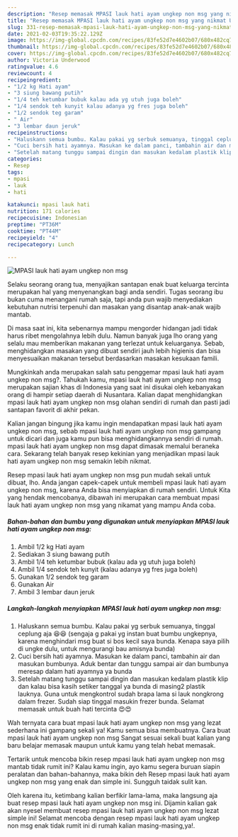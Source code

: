```yaml
---
description: "Resep memasak MPASI lauk hati ayam ungkep non msg yang nikmat Untuk Jualan"
title: "Resep memasak MPASI lauk hati ayam ungkep non msg yang nikmat Untuk Jualan"
slug: 331-resep-memasak-mpasi-lauk-hati-ayam-ungkep-non-msg-yang-nikmat-untuk-jualan
date: 2021-02-03T19:35:22.129Z
image: https://img-global.cpcdn.com/recipes/83fe52d7e4602b07/680x482cq70/mpasi-lauk-hati-ayam-ungkep-non-msg-foto-resep-utama.jpg
thumbnail: https://img-global.cpcdn.com/recipes/83fe52d7e4602b07/680x482cq70/mpasi-lauk-hati-ayam-ungkep-non-msg-foto-resep-utama.jpg
cover: https://img-global.cpcdn.com/recipes/83fe52d7e4602b07/680x482cq70/mpasi-lauk-hati-ayam-ungkep-non-msg-foto-resep-utama.jpg
author: Victoria Underwood
ratingvalue: 4.6
reviewcount: 4
recipeingredient:
- "1/2 kg Hati ayam"
- "3 siung bawang putih"
- "1/4 teh ketumbar bubuk kalau ada yg utuh juga boleh"
- "1/4 sendok teh kunyit kalau adanya yg fres juga boleh"
- "1/2 sendok teg garam"
- " Air"
- "3 lembar daun jeruk"
recipeinstructions:
- "Haluskann semua bumbu. Kalau pakai yg serbuk semuanya, tinggal ceplung aja 😆😆 (sengaja g pakai yg instan buat bumbu ungkepnya, karena menghindari msg buat si bos kecil saya bunda. Kenapa saya pilih di ungke dulu, untuk mengurangi bau amisnya bunda)"
- "Cuci bersih hati ayamnya. Masukan ke dalam panci, tambahin air dan masukan bumbunya. Aduk bentar dan tunggu sampai air dan bumbunya meresap dalam hati ayamnya ya bunda"
- "Setelah matang tunggu sampai dingin dan masukan kedalam plastik klip dan kalau bisa kasih setiker tanggal ya bunda di masing2 plastik lauknya. Guna untuk mengkontrol sudah brapa lama si lauk nongkrong dalam frezer. Sudah siap tinggal masukin frezer bunda. Selamat memasak untuk buah hati tercinta 😍😍"
categories:
- Resep
tags:
- mpasi
- lauk
- hati

katakunci: mpasi lauk hati 
nutrition: 171 calories
recipecuisine: Indonesian
preptime: "PT36M"
cooktime: "PT44M"
recipeyield: "4"
recipecategory: Lunch

---
```



![MPASI lauk hati ayam ungkep non msg](https://img-global.cpcdn.com/recipes/83fe52d7e4602b07/680x482cq70/mpasi-lauk-hati-ayam-ungkep-non-msg-foto-resep-utama.jpg)

Selaku seorang orang tua, menyajikan santapan enak buat keluarga tercinta merupakan hal yang menyenangkan bagi anda sendiri. Tugas seorang ibu bukan cuma menangani rumah saja, tapi anda pun wajib menyediakan kebutuhan nutrisi terpenuhi dan masakan yang disantap anak-anak wajib mantab.

Di masa  saat ini, kita sebenarnya mampu mengorder hidangan jadi tidak harus ribet mengolahnya lebih dulu. Namun banyak juga lho orang yang selalu mau memberikan makanan yang terlezat untuk keluarganya. Sebab, menghidangkan masakan yang dibuat sendiri jauh lebih higienis dan bisa menyesuaikan makanan tersebut berdasarkan masakan kesukaan famili. 



Mungkinkah anda merupakan salah satu penggemar mpasi lauk hati ayam ungkep non msg?. Tahukah kamu, mpasi lauk hati ayam ungkep non msg merupakan sajian khas di Indonesia yang saat ini disukai oleh kebanyakan orang di hampir setiap daerah di Nusantara. Kalian dapat menghidangkan mpasi lauk hati ayam ungkep non msg olahan sendiri di rumah dan pasti jadi santapan favorit di akhir pekan.

Kalian jangan bingung jika kamu ingin mendapatkan mpasi lauk hati ayam ungkep non msg, sebab mpasi lauk hati ayam ungkep non msg gampang untuk dicari dan juga kamu pun bisa menghidangkannya sendiri di rumah. mpasi lauk hati ayam ungkep non msg dapat dimasak memalui beraneka cara. Sekarang telah banyak resep kekinian yang menjadikan mpasi lauk hati ayam ungkep non msg semakin lebih nikmat.

Resep mpasi lauk hati ayam ungkep non msg pun mudah sekali untuk dibuat, lho. Anda jangan capek-capek untuk membeli mpasi lauk hati ayam ungkep non msg, karena Anda bisa menyiapkan di rumah sendiri. Untuk Kita yang hendak mencobanya, dibawah ini merupakan cara membuat mpasi lauk hati ayam ungkep non msg yang nikamat yang mampu Anda coba.

<!--inarticleads1-->

##### Bahan-bahan dan bumbu yang digunakan untuk menyiapkan MPASI lauk hati ayam ungkep non msg:

1. Ambil 1/2 kg Hati ayam
1. Sediakan 3 siung bawang putih
1. Ambil 1/4 teh ketumbar bubuk (kalau ada yg utuh juga boleh)
1. Ambil 1/4 sendok teh kunyit (kalau adanya yg fres juga boleh)
1. Gunakan 1/2 sendok teg garam
1. Gunakan  Air
1. Ambil 3 lembar daun jeruk




<!--inarticleads2-->

##### Langkah-langkah menyiapkan MPASI lauk hati ayam ungkep non msg:

1. Haluskann semua bumbu. Kalau pakai yg serbuk semuanya, tinggal ceplung aja 😆😆 (sengaja g pakai yg instan buat bumbu ungkepnya, karena menghindari msg buat si bos kecil saya bunda. Kenapa saya pilih di ungke dulu, untuk mengurangi bau amisnya bunda)
1. Cuci bersih hati ayamnya. Masukan ke dalam panci, tambahin air dan masukan bumbunya. Aduk bentar dan tunggu sampai air dan bumbunya meresap dalam hati ayamnya ya bunda
1. Setelah matang tunggu sampai dingin dan masukan kedalam plastik klip dan kalau bisa kasih setiker tanggal ya bunda di masing2 plastik lauknya. Guna untuk mengkontrol sudah brapa lama si lauk nongkrong dalam frezer. Sudah siap tinggal masukin frezer bunda. Selamat memasak untuk buah hati tercinta 😍😍




Wah ternyata cara buat mpasi lauk hati ayam ungkep non msg yang lezat sederhana ini gampang sekali ya! Kamu semua bisa membuatnya. Cara buat mpasi lauk hati ayam ungkep non msg Sangat sesuai sekali buat kalian yang baru belajar memasak maupun untuk kamu yang telah hebat memasak.

Tertarik untuk mencoba bikin resep mpasi lauk hati ayam ungkep non msg mantab tidak rumit ini? Kalau kamu ingin, ayo kamu segera buruan siapin peralatan dan bahan-bahannya, maka bikin deh Resep mpasi lauk hati ayam ungkep non msg yang enak dan simple ini. Sungguh taidak sulit kan. 

Oleh karena itu, ketimbang kalian berfikir lama-lama, maka langsung aja buat resep mpasi lauk hati ayam ungkep non msg ini. Dijamin kalian gak akan nyesel membuat resep mpasi lauk hati ayam ungkep non msg lezat simple ini! Selamat mencoba dengan resep mpasi lauk hati ayam ungkep non msg enak tidak rumit ini di rumah kalian masing-masing,ya!.

